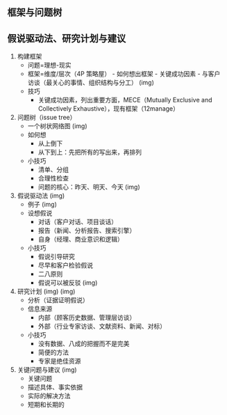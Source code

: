 ## 框架与问题树
## 假说驱动法、研究计划与建议
1. 构建框架
	  - 问题=理想-现实
	- 框架=维度/层次（4P 策略屋）
			- 如何想出框架
			- 关键成功因素
			- 与客户访谈（最关心的事情、组织结构与分工）
		(img)
	- 技巧
		- 关键成功因素，列出重要方面，MECE（Mutually Exclusive and Collectively Exhaustive），现有框架（12manage）
2. 问题树（issue tree）
	- 一个树状网络图
(img)
	- 如何想
		- 从上倒下
		- 从下到上：先把所有的写出来，再排列
	- 小技巧
		- 清单、分组
		- 合理性检查
		- 问题的核心：昨天、明天、今天
(img)
3. 假说驱动法
(img)
	- 例子
(img)
	- 设想假说
		- 对话（客户对话、项目谈话）
		- 报告（新闻、分析报告、搜索引擎）
		- 自身（经理、商业意识和逻辑）
	- 小技巧
		- 假说引导研究
		- 尽早和客户检验假说
		- 二八原则
		- 假说可以被反驳
(img)
4. 研究计划
(img)
(img)
	- 分析（证据证明假说）
	- 信息来源
		- 内部（顾客历史数据、管理层访谈）
		- 外部（行业专家访谈、文献资料、新闻、对标）
	- 小技巧
		- 没有数据、八成的把握而不是完美
		- 简便的方法
		- 专家是绝佳资源
5. 关键问题与建议
(img)
	- 关键问题
	- 描述具体、事实依据
	- 实际的解决方法
	- 短期和长期的
